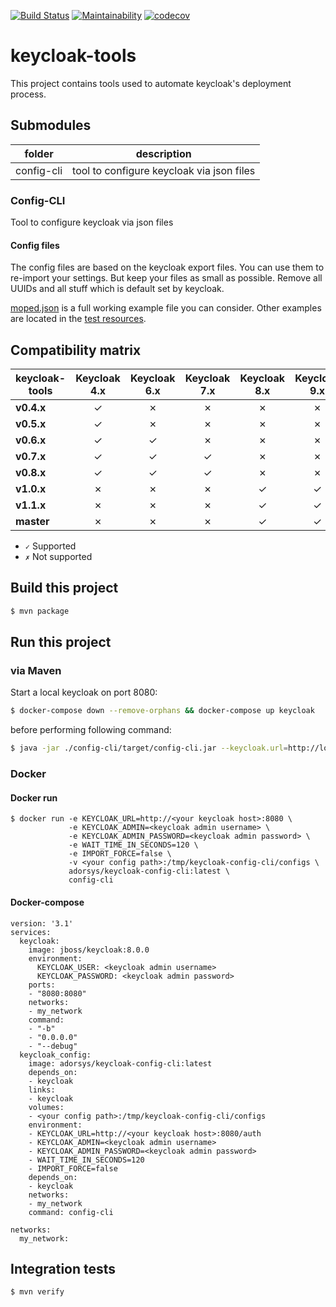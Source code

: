 [![Build Status](https://travis-ci.com/adorsys/keycloak-config-cli.svg?branch=master)](https://travis-ci.com/adorsys/keycloak-config-cli) [![Maintainability](https://api.codeclimate.com/v1/badges/bd89704bfacbe1fcd215/maintainability)](https://codeclimate.com/github/adorsys/keycloak-config-cli/maintainability) [![codecov](https://codecov.io/gh/adorsys/keycloak-config-cli/branch/master/graph/badge.svg)](https://codecov.io/gh/adorsys/keycloak-config-cli)

# keycloak-tools

This project contains tools used to automate keycloak's deployment process.

## Submodules

| folder     | description                               |
| ---------- | ----------------------------------------- |
| config-cli | tool to configure keycloak via json files |

### Config-CLI

Tool to configure keycloak via json files

#### Config files

The config files are based on the keycloak export files. You can use them to re-import your settings.
But keep your files as small as possible. Remove all UUIDs and all stuff which is default set by keycloak.

[moped.json](./example-config/moped.json) is a full working example file you can consider.
Other examples are located in the [test resources](./config-cli/src/test/resources/import-files).

## Compatibility matrix

| keycloak-tools | **Keycloak 4.x** | **Keycloak 6.x** | **Keycloak 7.x** | **Keycloak 8.x** | **Keycloak 9.x** |
| -------------- | :--------------: | :--------------: | :--------------: | :--------------: | :--------------: |
| **v0.4.x**     |        ✓         |        ✗         |        ✗         |        ✗         |        ✗         |
| **v0.5.x**     |        ✓         |        ✗         |        ✗         |        ✗         |        ✗         |
| **v0.6.x**     |        ✓         |        ✓         |        ✗         |        ✗         |        ✗         |
| **v0.7.x**     |        ✓         |        ✓         |        ✓         |        ✗         |        ✗         |
| **v0.8.x**     |        ✓         |        ✓         |        ✓         |        ✗         |        ✗         |
| **v1.0.x**     |        ✗         |        ✗         |        ✗         |        ✓         |        ✓         |
| **v1.1.x**     |        ✗         |        ✗         |        ✗         |        ✓         |        ✓         |
| **master**     |        ✗         |        ✗         |        ✗         |        ✓         |        ✓         |

- `✓` Supported
- `✗` Not supported

## Build this project

```bash
$ mvn package
```

## Run this project

### via Maven

Start a local keycloak on port 8080:

```bash
$ docker-compose down --remove-orphans && docker-compose up keycloak
```

before performing following command:

```bash
$ java -jar ./config-cli/target/config-cli.jar --keycloak.url=http://localhost:8080 --keycloak.password=admin123 --import.file=./example-config/moped.json
```

### Docker

#### Docker run

```
$ docker run -e KEYCLOAK_URL=http://<your keycloak host>:8080 \
             -e KEYCLOAK_ADMIN=<keycloak admin username> \
             -e KEYCLOAK_ADMIN_PASSWORD=<keycloak admin password> \
             -e WAIT_TIME_IN_SECONDS=120 \
             -e IMPORT_FORCE=false \
             -v <your config path>:/tmp/keycloak-config-cli/configs \
             adorsys/keycloak-config-cli:latest \
             config-cli
```

#### Docker-compose

```
version: '3.1'
services:
  keycloak:
    image: jboss/keycloak:8.0.0
    environment:
      KEYCLOAK_USER: <keycloak admin username>
      KEYCLOAK_PASSWORD: <keycloak admin password>
    ports:
    - "8080:8080"
    networks:
    - my_network
    command:
    - "-b"
    - "0.0.0.0"
    - "--debug"
  keycloak_config:
    image: adorsys/keycloak-config-cli:latest
    depends_on:
    - keycloak
    links:
    - keycloak
    volumes:
    - <your config path>:/tmp/keycloak-config-cli/configs
    environment:
    - KEYCLOAK_URL=http://<your keycloak host>:8080/auth
    - KEYCLOAK_ADMIN=<keycloak admin username>
    - KEYCLOAK_ADMIN_PASSWORD=<keycloak admin password>
    - WAIT_TIME_IN_SECONDS=120
    - IMPORT_FORCE=false
    depends_on:
    - keycloak
    networks:
    - my_network
    command: config-cli

networks:
  my_network:

```

## Integration tests

```bash
$ mvn verify
```
